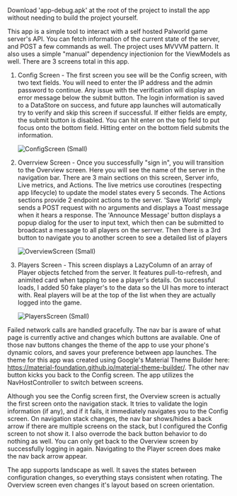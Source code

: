Download 'app-debug.apk' at the root of the project to install the app without needing to build the project yourself.

This app is a simple tool to interact with a self hosted Palworld game server's API. You can fetch information of the current state of the server, and POST a few commands as well. The project uses MVVVM pattern. It also uses a simple "manual" dependency injectionion for the ViewModels as well. There are 3 screens total in this app.

1) Config Screen - The first screen you see will be the Config screen, with two text fields. You will need to enter the IP address and the admin password to continue. Any issue with the verification will display an error message below the submit button. The login information is saved to a DataStore on success, and future app launches will automatically try to verify and skip this screen if successful. If either fields are empty, the submit button is disabled. You can hit enter on the top field to put focus onto the bottom field. Hitting enter on the bottom field submits the information.

      ![ConfigScreen (Small)](https://github.com/user-attachments/assets/3940231e-df4b-4e6a-ab33-2ee55ef6fe8d)

2) Overrview Screen - Once you successfully "sign in", you will transition to the Overview screen. Here you will see the name of the server in the navigation bar. There are 3 main sections on this screen, Server info, Live metrics, and Actions. The live metrics use coroutines (respecting app lifecycle) to update the model states every 5 seconds.
The Actions sections provide 2 endpoint actions to the server. 'Save World' simply sends a POST request with no arguments and displays a Toast message when it hears a response. The 'Announce Message' button displays a popup dialog for the user to input text, which then can be submitted to broadcast a message to all players on the serrver. Then there is a 3rd button to navigate you to another screen to see a detailed list of players

      ![OverviewScreen (Small)](https://github.com/user-attachments/assets/534ea12a-f65b-4281-bb2b-233ae1ed5666)


3) Players Screen - This screen displays a LazyColumn of an array of Player objects fetched from the server. It features pull-to-refresh, and animited card when tapping to see a player's details. On successful loads, I added 50 fake player's to the data so the UI has more to interact with. Real players will be at the top of the list when they are actually logged into the game.

      ![PlayersScreen (Small)](https://github.com/user-attachments/assets/8b85f5fd-fd47-4d3c-84fd-8781d79f770e)


Failed network calls are handled gracefully. The nav bar is aware of what page is currently active and changes which buttons are available. One of those nav buttons changes the theme of the app to use your phone's dynamic colors, and saves your preference between app launches. The theme for this app was created using Google's Material Theme Builder here: https://material-foundation.github.io/material-theme-builder/. The other nav button kicks you back to the Config screen. The app utilizes the NavHostController to switch between screens.

Although you see the Config screen first, the Overview screen is actually the first screen onto the navigation stack. It tries to validate the login information (if any), and if it fails, it immediately navigates you to the Config screen. On navigation stack changes, the nav bar shows/hides a back arrow if there are multiple screens on the stack, but I configured the Config screen to not show it. I also overrode the back button behavior to do nothing as well. You can only get back to the Overview screen by successfully logging in again. Navigating to the Player screen does make the nav back arrow appear.

The app supports landscape as well. It saves the states between configuration changes, so everything stays consistent when rotating. The Overview screen even changes it's layout based on screen orientation.

